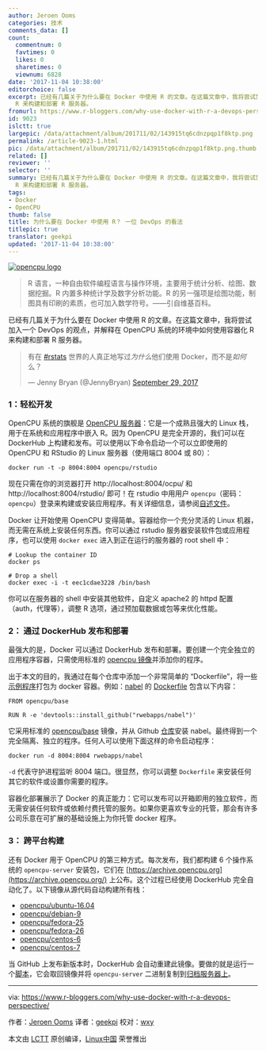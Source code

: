 ```yaml
---
author: Jeroen Ooms
categories: 技术
comments_data: []
count:
  commentnum: 0
  favtimes: 0
  likes: 0
  sharetimes: 0
  viewnum: 6828
date: '2017-11-04 10:38:00'
editorchoice: false
excerpt: 已经有几篇关于为什么要在 Docker 中使用 R 的文章。在这篇文章中，我将尝试加入一个 DevOps 的观点，并解释在 OpenCPU 系统的环境中如何使用容器化
  R 来构建和部署 R 服务器。
fromurl: https://www.r-bloggers.com/why-use-docker-with-r-a-devops-perspective/
id: 9023
islctt: true
largepic: /data/attachment/album/201711/02/143915tq6cdnzpqp1f8ktp.png
permalink: /article-9023-1.html
pic: /data/attachment/album/201711/02/143915tq6cdnzpqp1f8ktp.png.thumb.jpg
related: []
reviewer: ''
selector: ''
summary: 已经有几篇关于为什么要在 Docker 中使用 R 的文章。在这篇文章中，我将尝试加入一个 DevOps 的观点，并解释在 OpenCPU 系统的环境中如何使用容器化
  R 来构建和部署 R 服务器。
tags:
- Docker
- OpenCPU
thumb: false
title: 为什么要在 Docker 中使用 R？ 一位 DevOps 的看法
titlepic: true
translator: geekpi
updated: '2017-11-04 10:38:00'
---
```


[![opencpu logo](/data/attachment/album/201711/02/143915tq6cdnzpqp1f8ktp.png)](https://www.opencpu.org/posts/opencpu-with-docker)



> 
> R 语言，一种自由软件编程语言与操作环境，主要用于统计分析、绘图、数据挖掘。R 内置多种统计学及数字分析功能。R 的另一强项是绘图功能，制图具有印刷的素质，也可加入数学符号。——引自维基百科。
> 
> 
> 


已经有几篇关于为什么要在 Docker 中使用 R 的文章。在这篇文章中，我将尝试加入一个 DevOps 的观点，并解释在 OpenCPU 系统的环境中如何使用容器化 R 来构建和部署 R 服务器。



> 
> 有在 [#rstats](https://twitter.com/hashtag/rstats?src=hash&ref_src=twsrc%5Etfw) 世界的人真正地写过*为什么*他们使用 Docker，而不是*如何*么？
> 
> 
> — Jenny Bryan (@JennyBryan) [September 29, 2017](https://twitter.com/JennyBryan/status/913785731998289920?ref_src=twsrc%5Etfw)
> 
> 
> 


### 1：轻松开发


OpenCPU 系统的旗舰是 [OpenCPU 服务器](https://www.opencpu.org/download.html)：它是一个成熟且强大的 Linux 栈，用于在系统和应用程序中嵌入 R。因为 OpenCPU 是完全开源的，我们可以在 DockerHub 上构建和发布。可以使用以下命令启动一个可以立即使用的 OpenCPU 和 RStudio 的 Linux 服务器（使用端口 8004 或 80）：



```
docker run -t -p 8004:8004 opencpu/rstudio

```

现在只需在你的浏览器打开 http://localhost:8004/ocpu/ 和 http://localhost:8004/rstudio/ 即可！在 rstudio 中用用户 `opencpu`（密码：`opencpu`）登录来构建或安装应用程序。有关详细信息，请参阅[自述文件](https://hub.docker.com/r/opencpu/rstudio/)。


Docker 让开始使用 OpenCPU 变得简单。容器给你一个充分灵活的 Linux 机器，而无需在系统上安装任何东西。你可以通过 rstudio 服务器安装软件包或应用程序，也可以使用 `docker exec` 进入到正在运行的服务器的 root shell 中：



```
# Lookup the container ID
docker ps

# Drop a shell
docker exec -i -t eec1cdae3228 /bin/bash

```

你可以在服务器的 shell 中安装其他软件，自定义 apache2 的 httpd 配置（auth，代理等），调整 R 选项，通过预加载数据或包等来优化性能。


### 2： 通过 DockerHub 发布和部署


最强大的是，Docker 可以通过 DockerHub 发布和部署。要创建一个完全独立的应用程序容器，只需使用标准的 [opencpu 镜像](https://hub.docker.com/u/opencpu/)并添加你的程序。


出于本文的目的，我通过在每个仓库中添加一个非常简单的 “Dockerfile”，将一些[示例程序](https://www.opencpu.org/apps.html)打包为 docker 容器。例如：[nabel](https://rwebapps.ocpu.io/nabel/www/) 的 [Dockerfile](https://github.com/rwebapps/nabel/blob/master/Dockerfile) 包含以下内容：



```
FROM opencpu/base

RUN R -e 'devtools::install_github("rwebapps/nabel")'

```

它采用标准的 [opencpu/base](https://hub.docker.com/r/opencpu/base/) 镜像，并从 Github [仓库](https://github.com/rwebapps)安装 nabel。最终得到一个完全隔离、独立的程序。任何人可以使用下面这样的命令启动程序：



```
docker run -d 8004:8004 rwebapps/nabel

```

`-d` 代表守护进程监听 8004 端口。很显然，你可以调整 `Dockerfile` 来安装任何其它的软件或设置你需要的程序。


容器化部署展示了 Docker 的真正能力：它可以发布可以开箱即用的独立软件，而无需安装任何软件或依赖付费托管的服务。如果你更喜欢专业的托管，那会有许多公司乐意在可扩展的基础设施上为你托管 docker 程序。


### 3： 跨平台构建


还有 Docker 用于 OpenCPU 的第三种方式。每次发布，我们都构建 6 个操作系统的 `opencpu-server` 安装包，它们在 [https://archive.opencpu.org](https://archive.opencpu.org/) 上公布。这个过程已经使用 DockerHub 完全自动化了。以下镜像从源代码自动构建所有栈：


* [opencpu/ubuntu-16.04](https://hub.docker.com/r/opencpu/ubuntu-16.04/)
* [opencpu/debian-9](https://hub.docker.com/r/opencpu/debian-9/)
* [opencpu/fedora-25](https://hub.docker.com/r/opencpu/fedora-25/)
* [opencpu/fedora-26](https://hub.docker.com/r/opencpu/fedora-26/)
* [opencpu/centos-6](https://hub.docker.com/r/opencpu/centos-6/)
* [opencpu/centos-7](https://hub.docker.com/r/opencpu/centos-7/)


当 GitHub 上发布新版本时，DockerHub 会自动重建此镜像。要做的就是运行一个[脚本](https://github.com/opencpu/archive/blob/gh-pages/update.sh)，它会取回镜像并将 `opencpu-server` 二进制复制到[归档服务器上](https://archive.opencpu.org/)。




---


via: <https://www.r-bloggers.com/why-use-docker-with-r-a-devops-perspective/>


作者：[Jeroen Ooms](https://www.r-bloggers.com/author/jeroen-ooms/) 译者：[geekpi](https://github.com/geekpi) 校对：[wxy](https://github.com/wxy)


本文由 [LCTT](https://github.com/LCTT/TranslateProject) 原创编译，[Linux中国](https://linux.cn/) 荣誉推出
